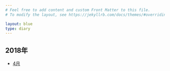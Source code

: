 ```yaml
---
# Feel free to add content and custom Front Matter to this file.
# To modify the layout, see https://jekyllrb.com/docs/themes/#overriding-theme-defaults

layout: blue
type: diary
---
```


## 2018年

- [4月](201804.html)



